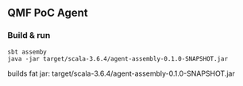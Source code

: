 ## QMF PoC Agent

### Build & run

```
sbt assemby
java -jar target/scala-3.6.4/agent-assembly-0.1.0-SNAPSHOT.jar
```

builds fat jar: target/scala-3.6.4/agent-assembly-0.1.0-SNAPSHOT.jar 
